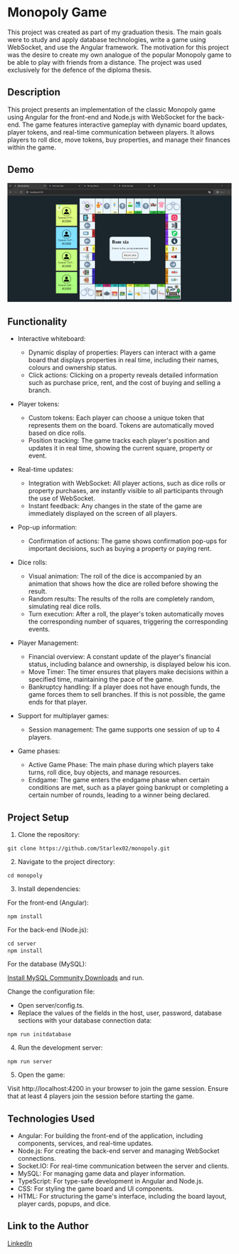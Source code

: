# Monopoly Game

This project was created as part of my graduation thesis. The main goals were to study and apply database technologies, write a game using WebSocket, and use the Angular framework. The motivation for this project was the desire to create my own analogue of the popular Monopoly game to be able to play with friends from a distance. The project was used exclusively for the defence of the diploma thesis.

## Description

This project presents an implementation of the classic Monopoly game using Angular for the front-end and Node.js with WebSocket for the back-end. The game features interactive gameplay with dynamic board updates, player tokens, and real-time communication between players. It allows players to roll dice, move tokens, buy properties, and manage their finances within the game.

## Demo

![GamePlay GIF](/demo/Gameplay.gif)

## Functionality

- Interactive whiteboard:
    + Dynamic display of properties: Players can interact with a game board that displays properties in real time, including their names, colours and ownership status.
    + Click actions: Clicking on a property reveals detailed information such as purchase price, rent, and the cost of buying and selling a branch.

- Player tokens:
    + Custom tokens: Each player can choose a unique token that represents them on the board. Tokens are automatically moved based on dice rolls.
    + Position tracking: The game tracks each player's position and updates it in real time, showing the current square, property or event.

- Real-time updates:
    + Integration with WebSocket: All player actions, such as dice rolls or property purchases, are instantly visible to all participants through the use of WebSocket.
    + Instant feedback: Any changes in the state of the game are immediately displayed on the screen of all players.

- Pop-up information:
    + Confirmation of actions: The game shows confirmation pop-ups for important decisions, such as buying a property or paying rent.

- Dice rolls:
    + Visual animation: The roll of the dice is accompanied by an animation that shows how the dice are rolled before showing the result.
    + Random results: The results of the rolls are completely random, simulating real dice rolls.
    + Turn execution: After a roll, the player's token automatically moves the corresponding number of squares, triggering the corresponding events.

- Player Management:
    + Financial overview: A constant update of the player's financial status, including balance and ownership, is displayed below his icon.
    + Move Timer: The timer ensures that players make decisions within a specified time, maintaining the pace of the game.
    + Bankruptcy handling: If a player does not have enough funds, the game forces them to sell branches. If this is not possible, the game ends for that player.

- Support for multiplayer games:
    + Session management: The game supports one session of up to 4 players.

- Game phases:
    + Active Game Phase: The main phase during which players take turns, roll dice, buy objects, and manage resources.
    + Endgame: The game enters the endgame phase when certain conditions are met, such as a player going bankrupt or completing a certain number of rounds, leading to a winner being declared.

## Project Setup

1. Clone the repository:

```
git clone https://github.com/Starlex02/monopoly.git
```

2. Navigate to the project directory:

```
cd monopoly
```

3. Install dependencies:

For the front-end (Angular):

```
npm install
```

For the back-end (Node.js):

```
cd server
npm install
```

For the database (MySQL):

[Install MySQL Community Downloads](https://dev.mysql.com/downloads/installer/) and run.

Change the configuration file:

- Open server/config.ts.
- Replace the values of the fields in the host, user, password, database sections with your database connection data:

```
npm run initdatabase
```

4. Run the development server:

```
npm run server
```

5. Open the game:

Visit http://localhost:4200 in your browser to join the game session. Ensure that at least 4 players join the session before starting the game.

## Technologies Used

- Angular: For building the front-end of the application, including components, services, and real-time updates.
- Node.js: For creating the back-end server and managing WebSocket connections.
- Socket.IO: For real-time communication between the server and clients.
- MySQL: For managing game data and player information.
- TypeScript: For type-safe development in Angular and Node.js.
- CSS: For styling the game board and UI components.
- HTML: For structuring the game's interface, including the board layout, player cards, popups, and dice.

## Link to the Author

[LinkedIn](https://www.linkedin.com/in/dmytro-chumak/)
